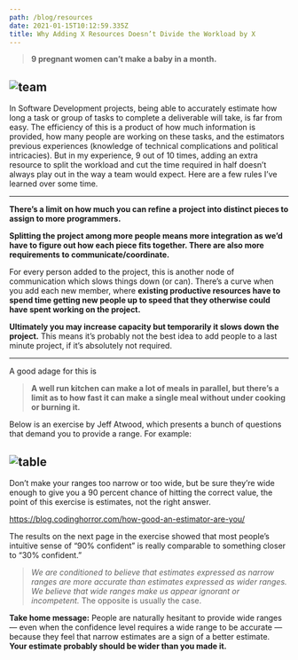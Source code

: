 ```yaml
---
path: /blog/resources
date: 2021-01-15T10:12:59.335Z
title: Why Adding X Resources Doesn’t Divide the Workload by X
---
```


> **9 pregnant women can’t make a baby in a month.**

## ![team](https://miro.medium.com/max/814/0*bXHZZJtn2IVA2PXf.jpg)

In Software Development projects, being able to accurately estimate how long a task or group of tasks to complete a deliverable will take, is far from easy. The efficiency of this is a product of how much information is provided, how many people are working on these tasks, and the estimators previous experiences (knowledge of technical complications and political intricacies).
But in my experience, 9 out of 10 times, adding an extra resource to split the workload and cut the time required in half doesn’t always play out in the way a team would expect. Here are a few rules I’ve learned over some time.

---

**There’s a limit on how much you can refine a project into distinct pieces to assign to more programmers.**

**Splitting the project among more people means more integration as we’d have to figure out how each piece fits together. There are also more requirements to communicate/coordinate.**

For every person added to the project, this is another node of communication which slows things down (or can). There’s a curve when you add each new member, where **existing productive resources have to spend time getting new people up to speed that they otherwise could have spent working on the project.**

**Ultimately you may increase capacity but temporarily it slows down the project.** This means it’s probably not the best idea to add people to a last minute project, if it’s absolutely not required.

---

A good adage for this is

> **A well run kitchen can make a lot of meals in parallel, but there’s a limit as to how fast it can make a single meal without under cooking or burning it.**

Below is an exercise by Jeff Atwood, which presents a bunch of questions that demand you to provide a range. For example:

## ![table](https://miro.medium.com/max/576/1*M5meqvs-xakiTon4mGzcYQ.png)

Don’t make your ranges too narrow or too wide, but be sure they’re wide enough to give you a 90 percent chance of hitting the correct value, the point of this exercise is estimates, not the right answer.

https://blog.codinghorror.com/how-good-an-estimator-are-you/

The results on the next page in the exercise showed that most people’s intuitive sense of “90% confident” is really comparable to something closer to “30% confident.”

> _We are conditioned to believe that estimates expressed as narrow ranges are more accurate than estimates expressed as wider ranges. We believe that wide ranges make us appear ignorant or incompetent._ The opposite is usually the case.

**Take home message:**
People are naturally hesitant to provide wide ranges — even when the confidence level requires a wide range to be accurate — because they feel that narrow estimates are a sign of a better estimate. **Your estimate probably should be wider than you made it.**
